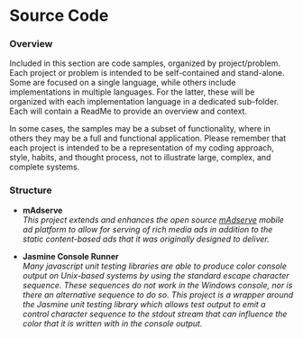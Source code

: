 # Source Code #

### Overview ###

Included in this section are code samples, organized by project/problem.  Each project or problem is intended to be self-contained and stand-alone.  Some are focused on a single language, while others include implementations in multiple languages.  For the latter, these will be organized with each implementation language in a dedicated sub-folder.  Each will contain a ReadMe to provide an overview and context.   

In some cases, the samples may be a subset of functionality, where in others they may be a full and functional application.  Please remember that each project is intended to be a representation of my coding approach, style, habits, and thought process, not to illustrate large, complex, and complete systems.  

### Structure ###

* **mAdserve**
  <br />_This project extends and enhances the open source [mAdserve](http://madserve.org "mAdserve") mobile ad platform to allow for serving of rich media ads in addition to the static content-based ads that it was originally designed to deliver._
  
* **Jasmine Console Runner**
  <br />_Many javascript unit testing libraries are able to produce color console output on Unix-based systems by using the standard escape character sequence.  These sequences do not work in the Windows console, nor is there an alternative sequence to do so. This project is a wrapper around the Jasmine unit testing library which allows test output to emit a control character sequence to the stdout stream that can influence the color that it is written with in the console output._